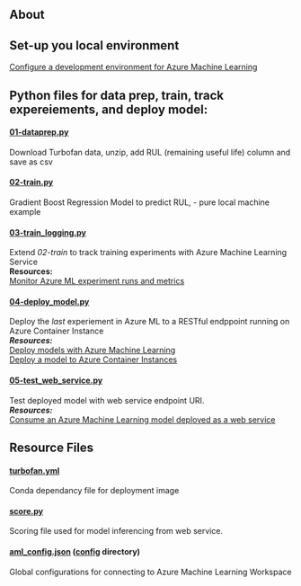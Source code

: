 
## About


## Set-up you local environment
[Configure a development environment for Azure Machine Learning](https://docs.microsoft.com/en-us/azure/machine-learning/service/how-to-configure-environment#local)

## Python files for data prep, train, track expereiements, and deploy model:

#### [01-dataprep.py](01-dataprep.py)
Download Turbofan data, unzip, add RUL (remaining useful life) column and save as csv
#### [02-train.py](02-train.py)
Gradient Boost Regression Model to predict RUL, - pure local machine example
#### [03-train_logging.py](03-train_logging.py)
Extend *02-train* to track training experiments with Azure Machine Learning Service
<br/> __Resources:__
<br/>[Monitor Azure ML experiment runs and metrics](https://docs.microsoft.com/en-us/azure/machine-learning/service/how-to-track-experiments#available-metrics-to-track)
#### [04-deploy_model.py](04-deploy_model.py)
Deploy the _last_ experiement in Azure ML to a RESTful endppoint running on Azure Container Instance
<br/> ___Resources:___ 
<br/> [Deploy models with Azure Machine Learning](https://docs.microsoft.com/en-us/azure/machine-learning/service/how-to-deploy-and-where)
<br/>[Deploy a model to Azure Container Instances](https://docs.microsoft.com/en-us/azure/machine-learning/service/how-to-deploy-azure-container-instance)
#### [05-test_web_service.py](05-test_web_service.py)
Test deployed model with web service endpoint URI.
<br/> ___Resources:___ 
<br/> [Consume an Azure Machine Learning model deployed as a web service](https://docs.microsoft.com/en-us/azure/machine-learning/service/how-to-consume-web-service)


## Resource Files
#### [turbofan.yml](turbofan.yml)
Conda dependancy file for deployment image
#### [score.py](score.py)
Scoring file used for model inferencing from web service.
#### [aml_config.json](config/aml_config.json) ([config](config/) directory)
Global configurations for connecting to Azure Machine Learning Workspace
